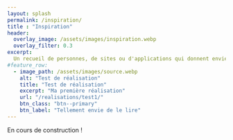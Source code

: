 ```yaml
---
layout: splash
permalink: /inspiration/
title : "Inspiration"   
header:
  overlay_image: /assets/images/inspiration.webp
  overlay_filter: 0.3
excerpt:
  Un recueil de personnes, de sites ou d'applications qui donnent envie de visualiser des données
#feature_row:
  - image_path: /assets/images/source.webp
    alt: "Test de réalisation"
    title: "Test de réalisation"
    excerpt: "Ma première réalisation"
    url: "/realisations/test1/"
    btn_class: "btn--primary"
    btn_label: "Tellement envie de le lire"
---
```


En cours de construction !
